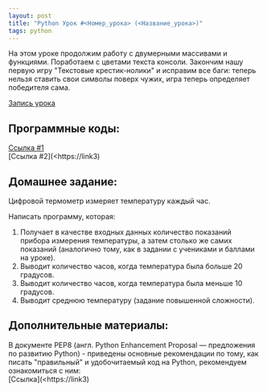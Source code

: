 ```yaml
---
layout: post
title: "Python Урок #<Номер_урока> (<Название_урока>)"
tags: python
---
```


На этом уроке продолжим работу с двумерными массивами и функциями. Поработаем с цветами текста консоли. Закончим нашу первую игру "Текстовые крестик-нолики" и исправим все баги: теперь нельзя ставить свои символы поверх чужих, игра теперь определяет победителя сама.
 
[Запись урока](<https://link1>)

## Программные коды:
[Cсылка #1](<https://link2>)\
[Cсылка #2](<https://link3)

## Домашнее задание:
 
Цифровой термометр измеряет температуру каждый час.
 
Написать программу, которая:
1. Получает в качестве входных данных количество показаний прибора измерения температуры, а затем столько же самих показаний (аналогично тому, как в задании с учениками и баллами на уроке).
2. Выводит количество часов, когда температура была больше 20 градусов.
3. Выводит количество часов, когда температура была меньше 10 градусов.
4. Выводит среднюю температуру (задание повышенной сложности).

## Дополнительные материалы:
В документе PEP8 (англ. Python Enhancement Proposal — предложения по развитию Python) - приведены основные рекомендации по тому, как писать "правильный" и удобочитаемый код на Python, рекомендуем ознакомиться с ним:\
[Cсылка](<https://link3)
